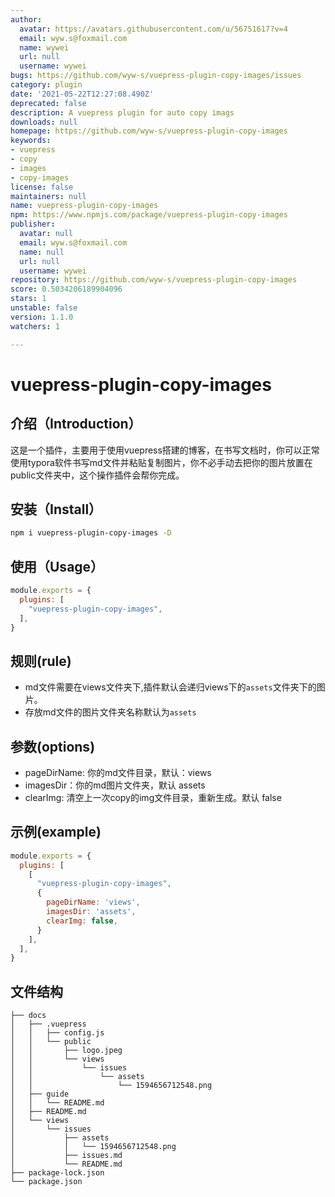 ```yaml
---
author:
  avatar: https://avatars.githubusercontent.com/u/56751617?v=4
  email: wyw.s@foxmail.com
  name: wywei
  url: null
  username: wywei
bugs: https://github.com/wyw-s/vuepress-plugin-copy-images/issues
category: plugin
date: '2021-05-22T12:27:08.490Z'
deprecated: false
description: A vuepress plugin for auto copy imags
downloads: null
homepage: https://github.com/wyw-s/vuepress-plugin-copy-images
keywords:
- vuepress
- copy
- images
- copy-images
license: false
maintainers: null
name: vuepress-plugin-copy-images
npm: https://www.npmjs.com/package/vuepress-plugin-copy-images
publisher:
  avatar: null
  email: wyw.s@foxmail.com
  name: null
  url: null
  username: wywei
repository: https://github.com/wyw-s/vuepress-plugin-copy-images
score: 0.5034206189904096
stars: 1
unstable: false
version: 1.1.0
watchers: 1

---
```


# vuepress-plugin-copy-images

## 介绍（Introduction）

这是一个插件，主要用于使用vuepress搭建的博客，在书写文档时，你可以正常使用typora软件书写md文件并粘贴复制图片，你不必手动去把你的图片放置在public文件夹中，这个操作插件会帮你完成。

## 安装（Install）

```bash
npm i vuepress-plugin-copy-images -D
```

## 使用（Usage）

```js
module.exports = {
  plugins: [
    "vuepress-plugin-copy-images",
  ],
}
```

## 规则(rule)
- md文件需要在views文件夹下,插件默认会递归views下的`assets`文件夹下的图片。
- 存放md文件的图片文件夹名称默认为`assets`

## 参数(options)
- pageDirName: 你的md文件目录，默认：views
- imagesDir：你的md图片文件夹，默认 assets
- clearImg: 清空上一次copy的img文件目录，重新生成。默认 false
## 示例(example)
```js
module.exports = {
  plugins: [
    [
      "vuepress-plugin-copy-images",
      {
        pageDirName: 'views',
        imagesDir: 'assets',
        clearImg: false,
      }
    ],
  ],
}
```

## 文件结构
```shell
├── docs
│   ├── .vuepress
│   │   ├── config.js
│   │   └── public
│   │       ├── logo.jpeg
│   │       └── views
│   │           └── issues
│   │               └── assets
│   │                   └── 1594656712548.png
│   ├── guide
│   │   └── README.md
│   ├── README.md
│   └── views
│       └── issues
│           ├── assets
│           │   └── 1594656712548.png
│           ├── issues.md
│           └── README.md
├── package-lock.json
└── package.json
```
